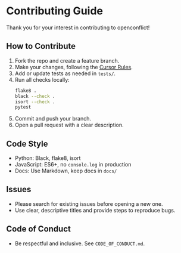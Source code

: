 # Contributing Guide

Thank you for your interest in contributing to openconflict!

## How to Contribute
1. Fork the repo and create a feature branch.
2. Make your changes, following the [Cursor Rules](cursor-rules.md).
3. Add or update tests as needed in `tests/`.
4. Run all checks locally:
   ```bash
   flake8 .
   black --check .
   isort --check .
   pytest
   ```
5. Commit and push your branch.
6. Open a pull request with a clear description.

## Code Style
- Python: Black, flake8, isort
- JavaScript: ES6+, no `console.log` in production
- Docs: Use Markdown, keep docs in `docs/`

## Issues
- Please search for existing issues before opening a new one.
- Use clear, descriptive titles and provide steps to reproduce bugs.

## Code of Conduct
- Be respectful and inclusive. See `CODE_OF_CONDUCT.md`. 
